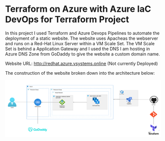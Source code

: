 # Terraform on Azure with Azure IaC DevOps for Terraform Project

In this project I used Terraform and Azure Devops Pipelines to automate the deployment of a static website. The website uses Apacheas the webserver and runs on a Red-Hat Linux Server within a VM Scale Set. The VM Scale Set is behind a Application Gateway and I used the DNS I am hosting in Azure DNS Zone from GoDaddy to give the website a custom domain name.

Website URL: http://redhat.azure.vsystems.online (Not currently Deployed)

The construction of the website broken down into the architecture below:

![terraform-app](https://github.com/rjones18/Images/blob/main/azure-devops-terraform.png)
